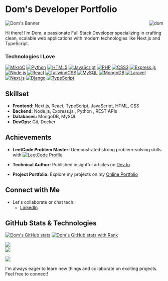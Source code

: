 # Dom's Developer Portfolio

![Dom's Banner](https://github.com/user-attachments/assets/9c4182e7-1aff-4940-a8d3-33961a556ddb)
<img align="right" src="https://komarev.com/ghpvc/?username=dom557" alt="dom" />


Hi there! I'm Dom, a passionate Full Stack Developer specializing in crafting clean, scalable web applications with modern technologies like Next.js and TypeScript.

### Technologies I Love

[![MikroC](https://img.shields.io/badge/MikroC-%2300599C.svg?style=flat-square&logo=c&logoColor=white)](https://www.mikroe.com/mikroc)
[![Python](https://img.shields.io/badge/Python-%233670A0.svg?style=flat-square&logo=python&logoColor=ffdd54)](https://www.python.org/)
[![HTML5](https://img.shields.io/badge/HTML5-%23E34F26.svg?style=flat-square&logo=html5&logoColor=white)](https://developer.mozilla.org/en-US/docs/Web/Guide/HTML/HTML5)
[![JavaScript](https://img.shields.io/badge/JavaScript-%23323330.svg?style=flat-square&logo=javascript&logoColor=%23F7DF1E)](https://developer.mozilla.org/en-US/docs/Web/JavaScript)
[![PHP](https://img.shields.io/badge/PHP-%23777BB4.svg?style=flat-square&logo=php&logoColor=white)](https://www.php.net/)
[![CSS3](https://img.shields.io/badge/CSS3-%231572B6.svg?style=flat-square&logo=css3&logoColor=white)](https://developer.mozilla.org/en-US/docs/Web/CSS)
[![Express.js](https://img.shields.io/badge/Express.js-%23404d59.svg?style=flat-square&logo=express&logoColor=%2361DAFB)](https://expressjs.com/)
[![Node.js](https://img.shields.io/badge/Node.js-6DA55F?style=flat-square&logo=node.js&logoColor=white)](https://nodejs.org/)
[![React](https://img.shields.io/badge/React-%2320232a.svg?style=flat-square&logo=react&logoColor=%2361DAFB)](https://reactjs.org/)
[![TailwindCSS](https://img.shields.io/badge/TailwindCSS-%2338B2AC.svg?style=flat-square&logo=tailwind-css&logoColor=white)](https://tailwindcss.com/)
[![MySQL](https://img.shields.io/badge/MySQL-%234479A1.svg?style=flat-square&logo=mysql&logoColor=white)](https://www.mysql.com/)
[![MongoDB](https://img.shields.io/badge/MongoDB-%234ea94b.svg?style=flat-square&logo=mongodb&logoColor=white)](https://www.mongodb.com/)
[![Laravel](https://img.shields.io/badge/Laravel-%23FF2D20.svg?style=flat-square&logo=laravel&logoColor=white)](https://laravel.com/)
[![Next.js](https://img.shields.io/badge/Next.js-%23000000.svg?style=flat-square&logo=next.js&logoColor=white)](https://nextjs.org/)
[![Django](https://img.shields.io/badge/Django-%23092E20.svg?style=flat-square&logo=django&logoColor=white)](https://www.djangoproject.com/)
[![TypeScript](https://img.shields.io/badge/TypeScript-%23007ACC.svg?style=flat-square&logo=typescript&logoColor=white)](https://www.typescriptlang.org/)

## Skillset

- **Frontend:** Next.js, React, TypeScript, JavaScript, HTML, CSS
- **Backend:** Node.js, Express.js , Python , REST APIs
- **Databases:** MongoDB, MySQL
- **DevOps:** Git, Docker

## Achievements

- **LeetCode Problem Master:** Demonstrated strong problem-solving skills with [![LeetCode Profile](https://img.shields.io/badge/LeetCode-dom557-yellow.svg?style=flat-square&logo=leetcode)](https://leetcode.com/dom557/)

- **Technical Author:** Published insightful articles on [Dev.to](https://dev.to/dom557)
- **Project Portfolio:** Explore my projects on my [Online Portfolio](https://abahazem-portfolio.vercel.app/)

## Connect with Me

- Let's collaborate or chat tech:
  - [LinkedIn](https://rb.gy/445t9)

## GitHub Stats & Technologies

[![Dom's GitHub stats](https://github-readme-stats.vercel.app/api?username=dom557&show_icons=true&theme=radical)](https://github.com/dom557)
[![Dom's GitHub stats with Rank](https://github-readme-stats.vercel.app/api?username=dom557&show_icons=true&hide_rank=false&rank_icon=percentile&theme=radical)](https://github.com/dom557)

![](https://github-readme-streak-stats.vercel.app/?user=dom557&theme=dark&hide_border=true)<br/>
![](https://github-readme-stats.vercel.app/api/top-langs/?username=dom557&theme=dark&hide_border=true&include_all_commits=true&count_private=true&layout=compact)

[![](https://visitcount.itsvg.in/api?id=dom557&icon=6&color=1)](https://visitcount.itsvg.in)


I'm always eager to learn new things and collaborate on exciting projects. Feel free to connect!
